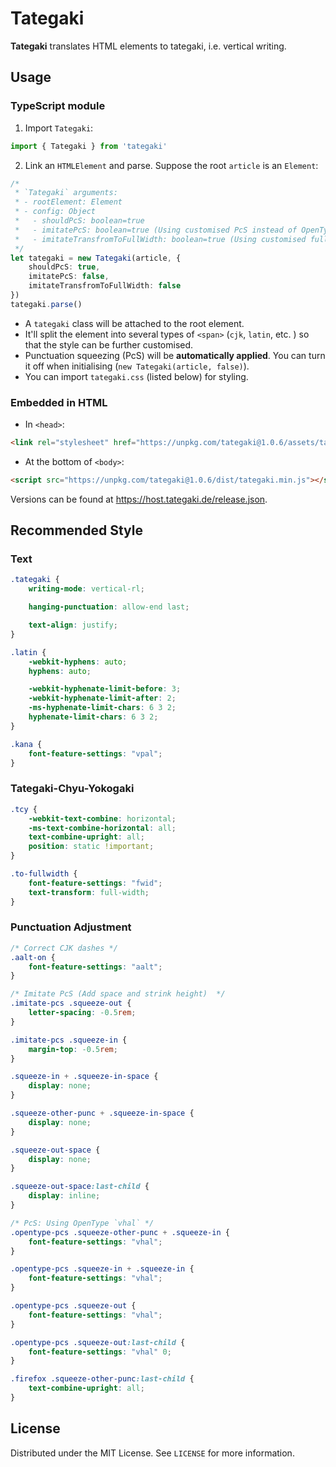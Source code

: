 # Tategaki

**Tategaki** translates HTML elements to tategaki, i.e. vertical writing.

## Usage

### TypeScript module

1. Import `Tategaki`:

```TypeScript
import { Tategaki } from 'tategaki'
```

2. Link an `HTMLElement` and parse. Suppose the root `article` is an `Element`:

```TypeScript
/*
 * `Tategaki` arguments:
 * - rootElement: Element
 * - config: Object
 *   - shouldPcS: boolean=true
 *   - imitatePcS: boolean=true (Using customised PcS instead of OpenType `vhal`)
 *   - imitateTransfromToFullWidth: boolean=true (Using customised full-width transfomation instead of OpenType `fwid`)
 */
let tategaki = new Tategaki(article, {
    shouldPcS: true,
    imitatePcS: false,
    imitateTransfromToFullWidth: false
})
tategaki.parse()
```

- A `tategaki` class will be attached to the root element.
- It'll split the element into several types of `<span>` (`cjk`, `latin`, etc. ) so that the style can be further customised.
- Punctuation squeezing (PcS) will be **automatically applied**. You can turn it off when initialising (`new Tategaki(article, false)`).
- You can import `tategaki.css` (listed below) for styling.

### Embedded in HTML

- In `<head>`:

```HTML
<link rel="stylesheet" href="https://unpkg.com/tategaki@1.0.6/assets/tategaki.css" />
```
- At the bottom of `<body>`:

```HTML
<script src="https://unpkg.com/tategaki@1.0.6/dist/tategaki.min.js"></script>
```

Versions can be found at <https://host.tategaki.de/release.json>.

## Recommended Style

### Text

```cSS
.tategaki {
    writing-mode: vertical-rl;

    hanging-punctuation: allow-end last;

    text-align: justify;
}

.latin {
    -webkit-hyphens: auto;
    hyphens: auto;

    -webkit-hyphenate-limit-before: 3;
    -webkit-hyphenate-limit-after: 2;
    -ms-hyphenate-limit-chars: 6 3 2;
    hyphenate-limit-chars: 6 3 2;
}

.kana {
    font-feature-settings: "vpal";
}
```

### Tategaki-Chyu-Yokogaki

```CSS
.tcy {
    -webkit-text-combine: horizontal;
    -ms-text-combine-horizontal: all;
    text-combine-upright: all;
    position: static !important;
}

.to-fullwidth {
    font-feature-settings: "fwid";
    text-transform: full-width;
}
```

### Punctuation Adjustment

```CSS
/* Correct CJK dashes */
.aalt-on {
    font-feature-settings: "aalt";
}

/* Imitate PcS (Add space and strink height)  */
.imitate-pcs .squeeze-out {
    letter-spacing: -0.5rem;
}

.imitate-pcs .squeeze-in {
    margin-top: -0.5rem;
}

.squeeze-in + .squeeze-in-space {
    display: none;
}

.squeeze-other-punc + .squeeze-in-space {
    display: none;
}

.squeeze-out-space {
    display: none;
}

.squeeze-out-space:last-child {
    display: inline;
}

/* PcS: Using OpenType `vhal` */
.opentype-pcs .squeeze-other-punc + .squeeze-in {
    font-feature-settings: "vhal";
}

.opentype-pcs .squeeze-in + .squeeze-in {
    font-feature-settings: "vhal";
}

.opentype-pcs .squeeze-out {
    font-feature-settings: "vhal";
}

.opentype-pcs .squeeze-out:last-child {
    font-feature-settings: "vhal" 0;
}

.firefox .squeeze-other-punc:last-child {
    text-combine-upright: all;
}
```

## License

Distributed under the MIT License. See `LICENSE` for more information.
